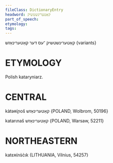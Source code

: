 ```yaml
---
fileClass: DictionaryEntry
headword: קאַטערינשטשיק
part_of_speech: 
etymology: 
tags: 
---
```

קאַטערינשטשיק
־עס
דער
קאַטערינאַזש {variants}

ETYMOLOGY
===========
Polish kataryniarz. 

CENTRAL
========

kàtəʀɩ́ɲoš קאַטערינאַזש {POLAND, Wolbrom, 50196}

katarɩnaš קאַטערינאַזש {POLAND, Warsaw, 52211}

NORTHEASTERN
==============

katɛʀɩ́ns̀c̀ɩk {LITHUANIA, Vilnius, 54257}